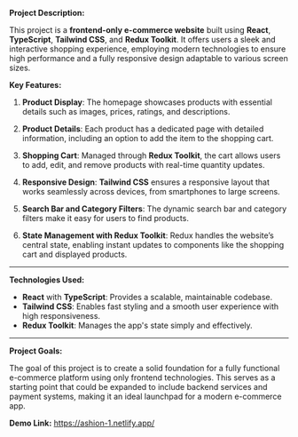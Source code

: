 

**Project Description:**

This project is a **frontend-only e-commerce website** built using **React**, **TypeScript**, **Tailwind CSS**, and **Redux Toolkit**. It offers users a sleek and interactive shopping experience, employing modern technologies to ensure high performance and a fully responsive design adaptable to various screen sizes.

**Key Features:**

1. **Product Display**: The homepage showcases products with essential details such as images, prices, ratings, and descriptions.
  
2. **Product Details**: Each product has a dedicated page with detailed information, including an option to add the item to the shopping cart.

3. **Shopping Cart**: Managed through **Redux Toolkit**, the cart allows users to add, edit, and remove products with real-time quantity updates.

4. **Responsive Design**: **Tailwind CSS** ensures a responsive layout that works seamlessly across devices, from smartphones to large screens.

5. **Search Bar and Category Filters**: The dynamic search bar and category filters make it easy for users to find products.

6. **State Management with Redux Toolkit**: Redux handles the website’s central state, enabling instant updates to components like the shopping cart and displayed products.

---

**Technologies Used:**

- **React** with **TypeScript**: Provides a scalable, maintainable codebase.
- **Tailwind CSS**: Enables fast styling and a smooth user experience with high responsiveness.
- **Redux Toolkit**: Manages the app's state simply and effectively.

---

**Project Goals:**

The goal of this project is to create a solid foundation for a fully functional e-commerce platform using only frontend technologies. This serves as a starting point that could be expanded to include backend services and payment systems, making it an ideal launchpad for a modern e-commerce app.

**Demo Link:** https://ashion-1.netlify.app/
